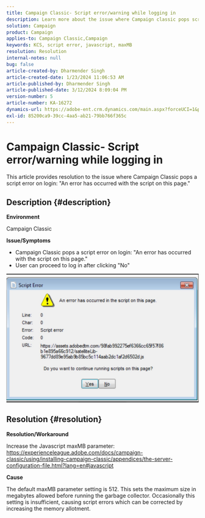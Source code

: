 ```yaml
---
title: Campaign Classic- Script error/warning while logging in
description: Learn more about the issue where Campaign classic pops script error warning while logging. Increase the Javascript maxMB parameter.
solution: Campaign
product: Campaign
applies-to: Campaign Classic,Campaign
keywords: KCS, script error, javascript, maxMB
resolution: Resolution
internal-notes: null
bug: false
article-created-by: Dharmender Singh
article-created-date: 1/23/2024 11:06:53 AM
article-published-by: Dharmender Singh
article-published-date: 3/12/2024 8:09:04 PM
version-number: 5
article-number: KA-16272
dynamics-url: https://adobe-ent.crm.dynamics.com/main.aspx?forceUCI=1&pagetype=entityrecord&etn=knowledgearticle&id=3eda4c7e-dfb9-ee11-a569-6045bd006149
exl-id: 85200ca9-39cc-4aa5-ab21-79bb766f365c
---
```

# Campaign Classic- Script error/warning while logging in


This article provides resolution to the issue where Campaign Classic pops a script error on login: "An error has occurred with the script on this page."

## Description {#description}


<b>Environment</b>

Campaign Classic

<b>Issue/Symptoms</b>

- Campaign Classic pops a script error on login: "An error has occurred with the script on this page."
- User can proceed to log in after clicking "No"


![](assets/___3fda4c7e-dfb9-ee11-a569-6045bd006149___.jpeg)


## Resolution {#resolution}


<b>Resolution/Workaround</b>

Increase the Javascript maxMB parameter: https://experienceleague.adobe.com/docs/campaign-classic/using/installing-campaign-classic/appendices/the-server-configuration-file.html?lang=en#javascript

<b>Cause</b>

The default maxMB parameter setting is 512. This sets the maximum size in megabytes allowed before running the garbage collector. Occasionally this setting is insufficient, causing script errors which can be corrected by increasing the memory allotment.
